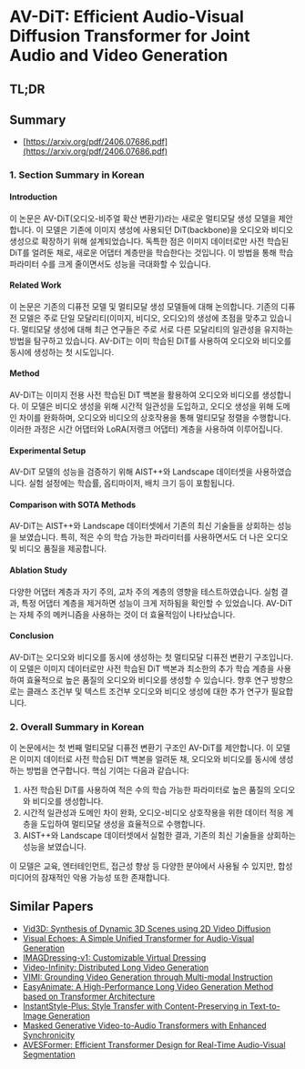 # AV-DiT: Efficient Audio-Visual Diffusion Transformer for Joint Audio and Video Generation
## TL;DR
## Summary
- [https://arxiv.org/pdf/2406.07686.pdf](https://arxiv.org/pdf/2406.07686.pdf)

### 1. Section Summary in Korean

#### Introduction
이 논문은 AV-DiT(오디오-비주얼 확산 변환기)라는 새로운 멀티모달 생성 모델을 제안합니다. 이 모델은 기존에 이미지 생성에 사용되던 DiT(backbone)을 오디오와 비디오 생성으로 확장하기 위해 설계되었습니다. 독특한 점은 이미지 데이터로만 사전 학습된 DiT를 얼려둔 채로, 새로운 어댑터 계층만을 학습한다는 것입니다. 이 방법을 통해 학습 파라미터 수를 크게 줄이면서도 성능을 극대화할 수 있습니다.

#### Related Work
이 논문은 기존의 디퓨전 모델 및 멀티모달 생성 모델들에 대해 논의합니다. 기존의 디퓨전 모델은 주로 단일 모달리티(이미지, 비디오, 오디오)의 생성에 초점을 맞추고 있습니다. 멀티모달 생성에 대해 최근 연구들은 주로 서로 다른 모달리티의 일관성을 유지하는 방법을 탐구하고 있습니다. AV-DiT는 이미 학습된 DiT를 사용하여 오디오와 비디오를 동시에 생성하는 첫 시도입니다.

#### Method
AV-DiT는 이미지 전용 사전 학습된 DiT 백본을 활용하여 오디오와 비디오를 생성합니다. 이 모델은 비디오 생성을 위해 시간적 일관성을 도입하고, 오디오 생성을 위해 도메인 차이를 완화하며, 오디오와 비디오의 상호작용을 통해 멀티모달 정렬을 수행합니다. 이러한 과정은 시간 어댑터와 LoRA(저랭크 어댑터) 계층을 사용하여 이루어집니다. 

#### Experimental Setup
AV-DiT 모델의 성능을 검증하기 위해 AIST++와 Landscape 데이터셋을 사용하였습니다. 실험 설정에는 학습률, 옵티마이저, 배치 크기 등이 포함됩니다.

#### Comparison with SOTA Methods
AV-DiT는 AIST++와 Landscape 데이터셋에서 기존의 최신 기술들을 상회하는 성능을 보였습니다. 특히, 적은 수의 학습 가능한 파라미터를 사용하면서도 더 나은 오디오 및 비디오 품질을 제공합니다.

#### Ablation Study
다양한 어댑터 계층과 자기 주의, 교차 주의 계층의 영향을 테스트하였습니다. 실험 결과, 특정 어댑터 계층을 제거하면 성능이 크게 저하됨을 확인할 수 있었습니다. AV-DiT는 자체 주의 메커니즘을 사용하는 것이 더 효율적임이 나타났습니다.

#### Conclusion
AV-DiT는 오디오와 비디오를 동시에 생성하는 첫 멀티모달 디퓨전 변환기 구조입니다. 이 모델은 이미지 데이터로만 사전 학습된 DiT 백본과 최소한의 추가 학습 계층을 사용하여 효율적으로 높은 품질의 오디오와 비디오를 생성할 수 있습니다. 향후 연구 방향으로는 클래스 조건부 및 텍스트 조건부 오디오와 비디오 생성에 대한 추가 연구가 필요합니다.

### 2. Overall Summary in Korean

이 논문에서는 첫 번째 멀티모달 디퓨전 변환기 구조인 AV-DiT를 제안합니다. 이 모델은 이미지 데이터로 사전 학습된 DiT 백본을 얼려둔 채, 오디오와 비디오를 동시에 생성하는 방법을 연구합니다. 핵심 기여는 다음과 같습니다: 

1. 사전 학습된 DiT를 사용하여 적은 수의 학습 가능한 파라미터로 높은 품질의 오디오와 비디오를 생성합니다.
2. 시간적 일관성과 도메인 차이 완화, 오디오-비디오 상호작용을 위한 데이터 적응 계층을 도입하여 멀티모달 생성을 효율적으로 수행합니다.
3. AIST++와 Landscape 데이터셋에서 실험한 결과, 기존의 최신 기술들을 상회하는 성능을 보였습니다.

이 모델은 교육, 엔터테인먼트, 접근성 향상 등 다양한 분야에서 사용될 수 있지만, 합성 미디어의 잠재적인 악용 가능성 또한 존재합니다. 

## Similar Papers
- [Vid3D: Synthesis of Dynamic 3D Scenes using 2D Video Diffusion](2406.11196.md)
- [Visual Echoes: A Simple Unified Transformer for Audio-Visual Generation](2405.14598.md)
- [IMAGDressing-v1: Customizable Virtual Dressing](2407.12705.md)
- [Video-Infinity: Distributed Long Video Generation](2406.16260.md)
- [VIMI: Grounding Video Generation through Multi-modal Instruction](2407.06304.md)
- [EasyAnimate: A High-Performance Long Video Generation Method based on Transformer Architecture](2405.18991.md)
- [InstantStyle-Plus: Style Transfer with Content-Preserving in Text-to-Image Generation](2407.00788.md)
- [Masked Generative Video-to-Audio Transformers with Enhanced Synchronicity](2407.10387.md)
- [AVESFormer: Efficient Transformer Design for Real-Time Audio-Visual Segmentation](2408.01708.md)
